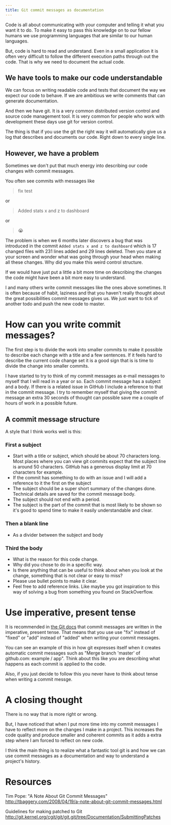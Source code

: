 ```yaml
---
title: Git commit messages as documentation
---
```


Code is all about communicating with your computer and telling it what you want it to do. To make it easy to pass this knowledge on to our fellow humans we use programming languages that are similar to our human languages.

But, code is hard to read and understand. Even in a small application it is often very difficult to follow the different execution paths through out the code. That is why we need to document the actual code.

## We have tools to make our code understandable

We can focus on writing readable code and tests that document the way we expect our code to behave. If we are ambitious we write comments that can generate documentation.

And then we have git. It is a very common distributed version control and source code management tool. It is very common for people who work with development these days use git for version control.

The thing is that if you use the git the right way it will automatically give us a log that describes and documents our code. Right down to every single line.

## However, we have a problem

Sometimes we don't put that much energy into describing our code changes with commit messages.

You often see commits with messages like

> fix test

or

> Added stats x and z to dashboard

or

> :sob:

The problem is when we 6 months later discovers a bug that was introduced in the commit `Added stats x and z to dashboard` which is 17 changed files with 231 lines added and 29 lines deleted. Then you stare at your screen and wonder what was going through your head when making all these changes. Why did you make this weird control structure.

If we would have just put a little a bit more time on describing the changes the code might have been a bit more easy to understand.

I and many others write commit messages like the ones above sometimes. It is often because of habit, laziness and that you haven't really thought about the great possibilities commit messages gives us. We just want to tick of another todo and push the new code to master.

# How can you write commit messages?

The first step is to divide the work into smaller commits to make it possible to describe each change with a title and a few sentences. If it feels hard to describe the current code change set it is a good sign that is is time to divide the change into smaller commits.

I have started to try to think of my commit messages as e-mail messages to myself that I will read in a year or so. Each commit message has a subject and a body. If there is a related issue in GitHub I include a reference to that in the commit message. I try to remember myself that giving the commit message an extra 30 seconds of thought can possible save me a couple of hours of work in a possible future.

## A commit message structure

A style that I think works well is this:

### First a subject

* Start with a title or subject, which should be about 70 characters long. Most places where you can view git commits expect that the subject line is around 50 characters. GitHub has a generous display limit at 70 characters for example.
* If the commit has something to do with an issue and I will add a reference to it the first on the subject
* The subject should be a super short summary of the changes done. Technical details are saved for the commit message body.
* The subject should not end with a period.
* The subject is the part of the commit that is most likely to be shown so it's good to spend time to make it easily understandable and clear.

### Then a blank line

* As a divider between the subject and body

### Third the body

* What is the reason for this code change.
* Why did you chose to do in a specific way.
* Is there anything that can be useful to think about when you look at the change, something that is not clear or easy to miss?
* Please use bullet points to make it clear.
* Feel free to add reference links. Like maybe you got inspiration to this way of solving a bug from something you found on StackOverflow.

# Use imperative, present tense

It is recommended in [the Git docs](http://git.kernel.org/cgit/git/git.git/tree/Documentation/SubmittingPatches?id=HEAD) that commit messages are written in the imperative, present tense. That means that you use use "fix" instead of "fixed" or "add" instead of "added" when writing your commit messages.

You can see an example of this in how git expresses itself when it creates automatic commit messages such as "Merge branch 'master' of github.com: example / app". Think about this like you are describing what happens as each commit is applied to the code.

Also, if you just decide to follow this you never have to think about tense when writing a commit messge.

# A closing thought

There is no way that is more right or wrong.

But, I have noticed that when I put more time into my commit messages I have to reflect more on the changes I make in a project. This increases the code quality and produce smaller and coherent commits as it adds a extra step where I am forced to reflect on new code.

I think the main thing is to realize what a fantastic tool git is and how we can use commit messages as a documentation and way to understand a project's history.

# Resources

Tim Pope: "A Note About Git Commit Messages"
http://tbaggery.com/2008/04/19/a-note-about-git-commit-messages.html

Guidelines for making patched to Git
http://git.kernel.org/cgit/git/git.git/tree/Documentation/SubmittingPatches
